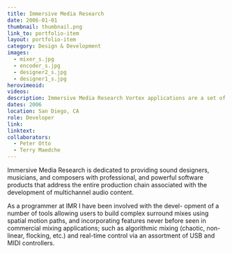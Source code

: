 ```yaml
---
title: Immersive Media Research
date: 2006-01-01
thumbnail: thumbnail.png
link_to: portfolio-item
layout: portfolio-item
category: Design & Development
images:
  - mixer_s.jpg
  - encoder_s.jpg
  - designer2_s.jpg
  - designer1_s.jpg
herovimeoid:
videos:
description: Immersive Media Research Vortex applications are a set of tools for surround sound manipulation.
dates: 2006
location: San Diego, CA
role: Developer
link: 
linktext: 
collaborators:
  - Peter Otto
  - Terry Maedche
---
```

Immersive Media Research is dedicated to providing sound designers, musicians, and composers with professional, and powerful software products that address the entire production chain associated with the development of multichannel audio
content.

As a programmer at IMR I have been involved with the devel- opment of a number of tools allowing users to build complex surround mixes using spatial motion paths, and incorporating features never before seen in commercial mixing applications; such as algorithmic mixing (chaotic, non-linear, flocking, etc.) and real-time control via an assortment of USB and MIDI controllers.